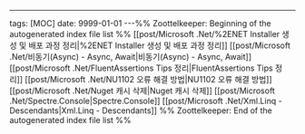 ---
tags: [MOC]
date: 9999-01-01
---%% Zoottelkeeper: Beginning of the autogenerated index file list  %%
 [[post/Microsoft .Net/%2ENET Installer 생성 및 배포 과정 정리|%2ENET Installer 생성 및 배포 과정 정리]]
 [[post/Microsoft .Net/비동기(Async) - Async, Await|비동기(Async) - Async, Await]]
 [[post/Microsoft .Net/FluentAssertions Tips 정리|FluentAssertions Tips 정리]]
 [[post/Microsoft .Net/NU1102 오류 해결 방법|NU1102 오류 해결 방법]]
 [[post/Microsoft .Net/Nuget 캐시 삭제|Nuget 캐시 삭제]]
 [[post/Microsoft .Net/Spectre.Console|Spectre.Console]]
 [[post/Microsoft .Net/Xml.Linq - Descendants|Xml.Linq - Descendants]]
%% Zoottelkeeper: End of the autogenerated index file list  %%
